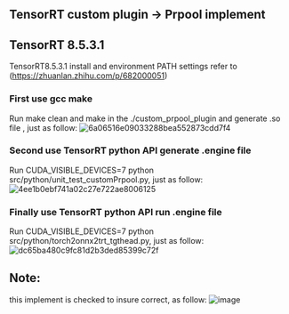 ## TensorRT custom plugin -> Prpool implement
## TensorRT 8.5.3.1
TensorRT8.5.3.1 install and environment PATH settings refer to 
(https://zhuanlan.zhihu.com/p/682000051)
### First use gcc make 
Run make clean and make in the ./custom_prpool_plugin and generate .so file , just as follow:
![6a06516e09033288bea552873cdd7f4](https://github.com/USCT-YQJ/custom_prpool_plugin/assets/96329803/3842d10c-d4cc-4955-8fac-6c40f636751a)
### Second use TensorRT python API generate .engine file
Run CUDA_VISIBLE_DEVICES=7 python src/python/unit_test_customPrpool.py, just as follow:
![4ee1b0ebf741a02c27e722ae8006125](https://github.com/USCT-YQJ/custom_prpool_plugin/assets/96329803/25999646-4db1-4e39-9fd2-6e295adbf4e0)
### Finally use TensorRT python API run .engine file
Run CUDA_VISIBLE_DEVICES=7 python src/python/torch2onnx2trt_tgthead.py, just as follow:
![dc65ba480c9fc81d2b3ded85399c72f](https://github.com/USCT-YQJ/custom_prpool_plugin/assets/96329803/0988d876-1fe8-4e34-9ddd-cac08bab0071)
## Note:
this implement is checked to insure correct, as follow:
![image](https://github.com/USCT-YQJ/custom_prpool_plugin/assets/96329803/cd0c1f93-5bdc-4905-ba34-0de048e1750c)

